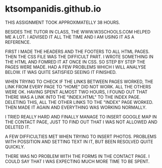 # ktsompanidis.github.io
THIS ASSIGNMENT TOOK APPROXIMATELLY 38 HOURS.

BESIDES THE TUTOR IN CLASS, THE WWW.W3SCHOOLS.COM HELPED ME A LOT.
I ADVISED IT ALL THE TIME AND I AM USING IT AS A REFERENCE.

FIRST I MADE THE HEADERS AND THE FOOTERS TO ALL HTML PAGES. THEN THE CSS FILE WAS THE DIFFICULT PART. I WROTE SOMETHING IN THE HTML AND FOMRED IT AT ONCE IN CSS. SO STEP BY STEP THE PAGES WERE MADE. HAD A FEW PROBLEMS WHICH I WILL ANALYSE BELOW. IT WAS QUITE SATISFIED SEEING IT FINISHED.

WHEN TRYING TO CHECK IF THE LINKS BETWEEN PAGES WORKED, THE LINK FROM EVERY PAGE TO "HOME" DID NOT WORK. ALL THE OTHERS WERE OK. HAVING SPENT ALMOST TWO HOURS, I FOUND OUT THAT THERE WAS A LINK INTO THE "INDEX.HTML" TO THE INDEX PAGE. DELETING THIS, ALL THE OTHER LINKS TO THE "INDEX" PAGE WORKED. THEN MADE IT AGAIN AND EVERYTHING WAS WORKING NORMALLY.

I TRIED REALLY HARD AND FINALLY MANAGE TO INSERT GOOGLE MAP IN THE CONTACT PAGE, JUST TO FIND OUT THAT I WAS NOT ALLOWED AND DELETED IT.

A FEW DIFFICULTIES MET WHEN TRYING TO INSERT PHOTOS. PROBLEMS WITH POSSITION AND SETTING TEXT IN IT, BUT BEEN RESOLVED QUITE QUICKLY.

THERE WAS NO PROBLEM WITH THE FORMS IN THE CONTACT PAGE. I COULD SAY THAT I WAS EXPECTING MUCH MORE TIME TO BE SPENT.
